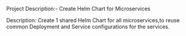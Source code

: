 Project Description:- Create Helm Chart for Microservices

Description: Create 1 shared Helm Chart for all microservices,to reuse common Deployment and Service configurations for the services.
